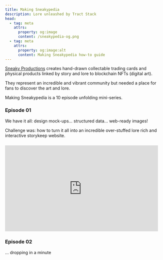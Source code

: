 ```yaml
---
title: Making Sneakypedia
description: Lore unleashed by Tract Stack
head:
  - tag: meta
    attrs:
      property: og:image
      content: /sneakypedia-og.png
  - tag: meta
    attrs:
      property: og:image:alt
      content: Making Sneakypedia how-to guide
---
```


[Sneaky Productions](https://sneaky.productions) creates hand-drawn collectable trading cards and physical products linked by story and lore to blockchain NFTs (digital art).

They represent an incredible and vibrant community but needed a place for fans to discover the art and lore.

Making Sneakypedia is a 10 episode unfolding mini-series.

### Episode 01

We have it all: design mock-ups... structured data... web-ready images!

Challenge was: how to turn it all into an incredible over-stuffed lore rich and interactive storykeep website.

<div style="position: relative; padding-bottom: 56.25%; height: 0; overflow: hidden; max-width: 100%; margin: 1.5rem 0;">
  <iframe 
    style="position: absolute; top: 0; left: 0; width: 100%; height: 100%;" 
    src="https://www.youtube.com/embed/vSAR1TinSeA" 
    frameborder="0" 
    allowfullscreen>
  </iframe>
</div>

### Episode 02

... dropping in a minute
